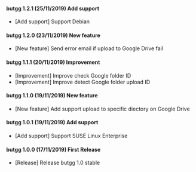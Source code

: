 #### butgg 1.2.1 (25/11/2019) Add support
- [Add support] Support Debian

#### butgg 1.2.0 (23/11/2019) New feature
- [New feature] Send error email if upload to Google Drive fail

#### butgg 1.1.1 (20/11/2019) Improvement
- [Improvement] Improve check Google folder ID
- [Improvement] Improve detect Google folder upload ID

#### butgg 1.1.0 (19/11/2019) New feature
- [New feature] Add support upload to specific diectory on Google Drive

#### butgg 1.0.1 (19/11/2019) Add support
- [Add support] Support SUSE Linux Enterprise

#### butgg 1.0.0 (17/11/2019) First Release
- [Release] Release butgg 1.0 stable

